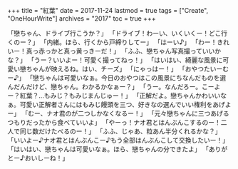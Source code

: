 +++
title = "紅葉"
date =  2017-11-24
lastmod = true
tags = ["Create", "OneHourWrite"]
archives = "2017"
toc = true
+++

「戀ちゃん、ドライブ行こうか？」
「ドライブ！わーい、いくいくー！どこ行くのー？」
「内緒。ほら、行くから戸締りしてー」
「はーい♪」
「わー！きれいー！真っ赤っかと真っ黄っきーだ！」
「ふふ、戀ちゃん写真撮っていいかな？」
「うー？いいよー！可愛く撮ってねっ！」
「はいはい、綺麗な風景に可愛い戀ちゃんが映えるね。はい、チーズ」
「にゃっはー！」
「おやつたいーむー♪」
「戀ちゃんは可愛いなぁ。今日のおやつはこの風景にちなんだものを選んだんだけど、戀ちゃん。わかるかなぁー？」
「うー。なんだろー。こーよー？紅葉？…もみじ？もみじまんじゅー！」
「正解だよ。戀ちゃんかわいいなぁ。可愛い正解者さんにはもみじ饅頭を三つ、好きなの選んでいい権利をあげよー」
「むー、ナオ君のが二つしかなくなるー！」
「元々戀ちゃんに三つあげるつもりだったから食べていいよ」
「やーっ！ナオ君とはんぶんこするのー！二人で同じ数だけたべるのー！」
「ふふ、じゃあ、粒あん半分くれるかな？」
「いいよー♪ナオ君とはんぶんこー♪もう全部はんぶんこして交換したいー！」
「はいはい、戀ちゃんは可愛いなぁ。ほら、戀ちゃんの分できたよ」
「ありがとー♪おいしーね！」

